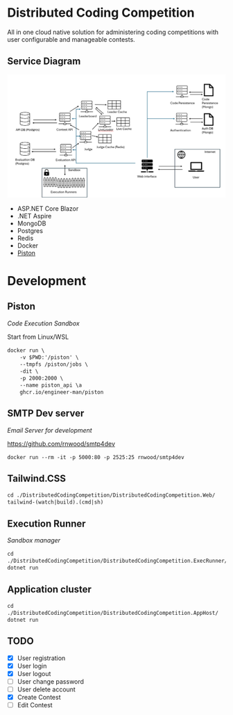 # Distributed Coding Competition

All in one cloud native solution for administering coding competitions with user configurable and manageable contests.


## Service Diagram

![service diagram](./service-diagram.png)

* ASP.NET Core Blazor
* .NET Aspire
* MongoDB
* Postgres
* Redis
* Docker
* [Piston](https://github.com/engineer-man/piston)

# Development
## Piston 
*Code Execution Sandbox*

Start from Linux/WSL 
```
docker run \
    -v $PWD:'/piston' \
    --tmpfs /piston/jobs \
    -dit \
    -p 2000:2000 \
    --name piston_api \a
    ghcr.io/engineer-man/piston
```


## SMTP Dev server
*Email Server for development*

https://github.com/rnwood/smtp4dev

```
docker run --rm -it -p 5000:80 -p 2525:25 rnwood/smtp4dev
```

## Tailwind.CSS

```
cd ./DistributedCodingCompetition/DistributedCodingCompetition.Web/
tailwind-(watch|build).(cmd|sh)
```

## Execution Runner
*Sandbox manager*

```
cd ./DistributedCodingCompetition/DistributedCodingCompetition.ExecRunner/
dotnet run
```

## Application cluster

```
cd ./DistributedCodingCompetition/DistributedCodingCompetition.AppHost/
dotnet run
```


## TODO

- [x] User registration
- [x] User login
- [x] User logout
- [ ] User change password
- [ ] User delete account
- [x] Create Contest
- [ ] Edit Contest
